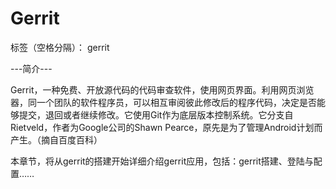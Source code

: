 # Gerrit

标签（空格分隔）： gerrit

---简介---

Gerrit，一种免费、开放源代码的代码审查软件，使用网页界面。利用网页浏览器，同一个团队的软件程序员，可以相互审阅彼此修改后的程序代码，决定是否能够提交，退回或者继续修改。它使用Git作为底层版本控制系统。它分支自Rietveld，作者为Google公司的Shawn Pearce，原先是为了管理Android计划而产生。（摘自百度百科）

本章节，将从gerrit的搭建开始详细介绍gerrit应用，包括：gerrit搭建、登陆与配置……